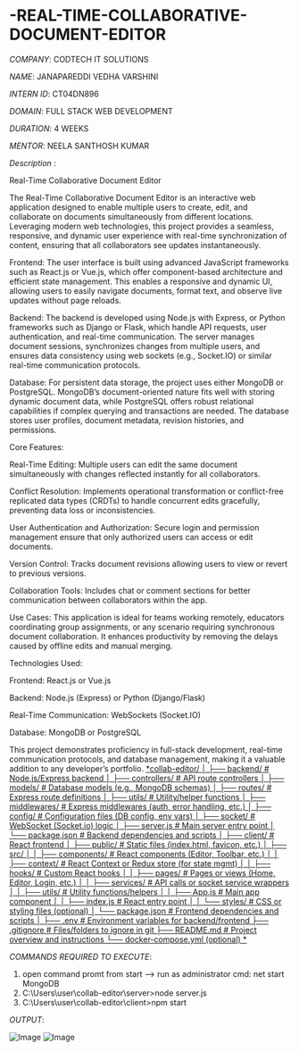 # -REAL-TIME-COLLABORATIVE-DOCUMENT-EDITOR

*COMPANY*: CODTECH IT SOLUTIONS

*NAME*: JANAPAREDDI VEDHA VARSHINI

*INTERN ID*: CT04DN896

*DOMAIN*: FULL STACK WEB DEVELOPMENT

*DURATION*: 4 WEEKS

*MENTOR*: NEELA SANTHOSH KUMAR

*Description* :

Real-Time Collaborative Document Editor

The Real-Time Collaborative Document Editor is an interactive web application designed to enable multiple users to create, edit, and collaborate on documents simultaneously from different locations. Leveraging modern web technologies, this project provides a seamless, responsive, and dynamic user experience with real-time synchronization of content, ensuring that all collaborators see updates instantaneously.

Frontend:
The user interface is built using advanced JavaScript frameworks such as React.js or Vue.js, which offer component-based architecture and efficient state management. This enables a responsive and dynamic UI, allowing users to easily navigate documents, format text, and observe live updates without page reloads.

Backend:
The backend is developed using Node.js with Express, or Python frameworks such as Django or Flask, which handle API requests, user authentication, and real-time communication. The server manages document sessions, synchronizes changes from multiple users, and ensures data consistency using web sockets (e.g., Socket.IO) or similar real-time communication protocols.

Database:
For persistent data storage, the project uses either MongoDB or PostgreSQL. MongoDB’s document-oriented nature fits well with storing dynamic document data, while PostgreSQL offers robust relational capabilities if complex querying and transactions are needed. The database stores user profiles, document metadata, revision histories, and permissions.

Core Features:

Real-Time Editing: Multiple users can edit the same document simultaneously with changes reflected instantly for all collaborators.

Conflict Resolution: Implements operational transformation or conflict-free replicated data types (CRDTs) to handle concurrent edits gracefully, preventing data loss or inconsistencies.

User Authentication and Authorization: Secure login and permission management ensure that only authorized users can access or edit documents.

Version Control: Tracks document revisions allowing users to view or revert to previous versions.

Collaboration Tools: Includes chat or comment sections for better communication between collaborators within the app.

Use Cases:
This application is ideal for teams working remotely, educators coordinating group assignments, or any scenario requiring synchronous document collaboration. It enhances productivity by removing the delays caused by offline edits and manual merging.

Technologies Used:

Frontend: React.js or Vue.js

Backend: Node.js (Express) or Python (Django/Flask)

Real-Time Communication: WebSockets (Socket.IO)

Database: MongoDB or PostgreSQL

This project demonstrates proficiency in full-stack development, real-time communication protocols, and database management, making it a valuable addition to any developer’s portfolio.
[*collab-editor/
│
├── backend/                      # Node.js/Express backend
│   ├── controllers/              # API route controllers
│   ├── models/                   # Database models (e.g., MongoDB schemas)
│   ├── routes/                   # Express route definitions
│   ├── utils/                    # Utility/helper functions
│   ├── middlewares/              # Express middlewares (auth, error handling, etc.)
│   ├── config/                   # Configuration files (DB config, env vars)
│   ├── socket/                   # WebSocket (Socket.io) logic
│   ├── server.js                 # Main server entry point
│   └── package.json              # Backend dependencies and scripts
│
├── client/                       # React frontend
│   ├── public/                   # Static files (index.html, favicon, etc.)
│   ├── src/
│   │   ├── components/           # React components (Editor, Toolbar, etc.)
│   │   ├── context/              # React Context or Redux store (for state mgmt)
│   │   ├── hooks/                # Custom React hooks
│   │   ├── pages/                # Pages or views (Home, Editor, Login, etc.)
│   │   ├── services/             # API calls or socket service wrappers
│   │   ├── utils/                # Utility functions/helpers
│   │   ├── App.js                # Main app component
│   │   ├── index.js              # React entry point
│   │   └── styles/               # CSS or styling files (optional)
│   └── package.json              # Frontend dependencies and scripts
│
├── .env                         # Environment variables for backend/frontend
├── .gitignore                   # Files/folders to ignore in git
├── README.md                    # Project overview and instructions
└── docker-compose.yml (optional) *](https://github.com/vedha09-varshu/-REAL-TIME-COLLABORATIVE-DOCUMENT-EDITOR/blob/main/README.md)


*COMMANDS REQUIRED TO EXECUTE*: 

1. open command promt from start --> run as administrator
   cmd: net start MongoDB
2. C:\Users\user\collab-editor\server>node server.js
3. C:\Users\user\collab-editor\client>npm start

*OUTPUT*:

![Image](https://github.com/user-attachments/assets/b7e71147-4003-4c34-94d2-bf18f43f5dd4)
![Image](https://github.com/user-attachments/assets/ad49f3f5-01ae-4513-a968-f22f73e625d8)


